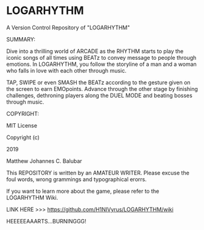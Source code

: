 # LOGARHYTHM
A Version Control Repository of "LOGARHYTHM"

SUMMARY:

Dive into a thrilling world of ARCADE as the RHYTHM starts to play the iconic songs of all times using BEATz to
convey message to people through emotions. In LOGARHYTHM, you follow the storyline of a man and a woman who falls in love with each other 
through music.

TAP, SWIPE or even SMASH the BEATz according to the gesture given on the screen to earn EMOpoints. Advance through the other
stage by finishing challenges, dethroning players along the DUEL MODE and beating bosses through music.


COPYRIGHT:

MIT License

Copyright (c)

2019 

Matthew Johannes C. Balubar

This REPOSITORY is written by an AMATEUR WRITER. Please excuse the foul words, wrong grammings and typographical erorrs.

If you want to learn more about the game, please refer to the LOGARHYTHM Wiki. 

LINK HERE >>> https://github.com/H1NIVyrus/LOGARHYTHM/wiki

HEEEEEAAARTS...BURNINGGG!
